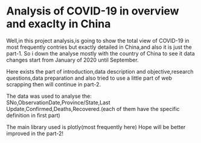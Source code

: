 # Analysis of COVID-19 in overview and exaclty in China
Well,in this project analysis,is going to show the total view of COVID-19 in most frequently contries but exactly detailed in China,and also it is just the part-1.
So i down the analyse mostly with the country of China to see it data changes start from January of 2020 until September.

Here exists the part of introduction,data description and objective,research questions,data preparation and also tried to use a little part of web scrapping then will continue in part-2.

The data was used to analyse the:
SNo,ObservationDate,Province/State,Last Update,Confirmed,Deaths,Recovered.(each of them have the specific definition in first part)

The main library used is plotly(most frequently here)
Hope will be better improved in the part-2!
